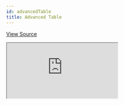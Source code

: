 ```yaml
---
id: advancedTable
title: Advanced Table
---
```


[View Source](https://github.com/pankod/refine/tree/master/examples/table/advancedTable)

<iframe src="https://codesandbox.io/embed/refine-advanced-table-example-oov2e?autoresize=1&fontsize=14&module=%2Fsrc%2Fpages%2Fposts%2Flist.tsx&theme=dark&view=preview"
    style={{width: "100%", height:"80vh", border: "0px", borderRadius: "8px", overflow:"hidden"}}
    title="refine-advanced-table-example"
    allow="accelerometer; ambient-light-sensor; camera; encrypted-media; geolocation; gyroscope; hid; microphone; midi; payment; usb; vr; xr-spatial-tracking"
    sandbox="allow-forms allow-modals allow-popups allow-presentation allow-same-origin allow-scripts"
></iframe>